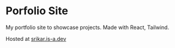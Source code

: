 # Porfolio Site

My portfolio site to showcase projects.
Made with React, Tailwind.

Hosted at <a href="https://srikar.is-a.dev">srikar.is-a.dev</a>
